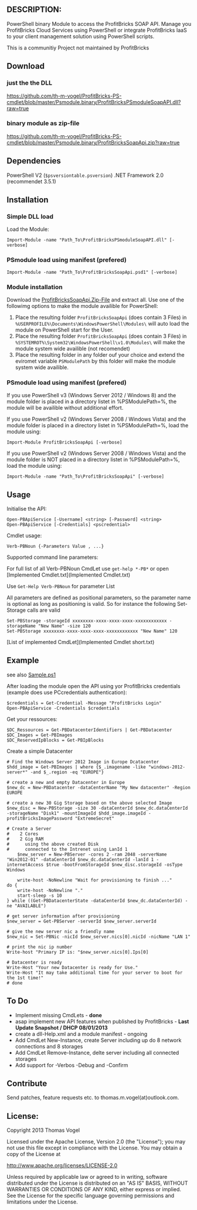 ## DESCRIPTION:

PowerShell binary Module to access the ProfitBricks SOAP API. Manage you ProfitBricks Cloud Services using PowerShell or integrate ProfitBricks IaaS to your client management solution using PowerShell scripts.

This is a communitiy Project not maintained by ProfitBricks

## Download 

### just the the DLL

https://github.com/th-m-vogel/ProfitBricks-PS-cmdlet/blob/master/Psmodule.binary/ProfitBricksPSmoduleSoapAPI.dll?raw=true

### binary module as zip-file

https://github.com/th-m-vogel/ProfitBricks-PS-cmdlet/blob/master/Psmodule.binary/ProfitBricksSoapApi.zip?raw=true

## Dependencies

PowerShell V2 (`$psversiontable.psversion`)
.NET Framework 2.0 (recommendet 3.5.1)

## Installation
### Simple DLL load
Load the Module:

	Import-Module -name "Path_To\ProfitBricksPSmoduleSoapAPI.dll" [-verbose]

### PSmodule load using manifest (prefered)

	Import-Module -name "Path_To\ProfitBricksSoapApi.psd1" [-verbose]

### Module installation

Download the [ProfitBricksSoapApi.Zip-File](Psmodule.binary/ProfitBricksSoapApi.zip?raw=true) and extract all. Use one of the followimg options to make the module availible for PowerShell:

1. Place the resulting folder `ProfitBricksSoapApi` (does contain 3 Files) in `%USERPROFILE%\Documents\WindowsPowerShell\Modules\` will auto load the module on PowerShell start for the User.
2. Place the resulting folder `ProfitBricksSoapApi` (does contain 3 Files) in `%SYSTEMROT%\System32\WindowsPowerShell\v1.0\Modules\` will make the module system wide availible (not recomendet)
3. Place the resulting folder in any folder ouf your choice and extend the eviromet variable `PSModulePath` by this folder will make the module system wide availible. 

### PSmodule load using manifest (prefered)

If you use PowerShell v3 (Windows Server 2012 / Windows 8) and the module folder is placed in a directory listet in %PSModulePath=%, the module will be availible without additional effort.

If you use PowerShell v2 (Windows Server 2008 / Windows Vista) and the module folder is placed in a directory listet in %PSModulePath=%, load the module using:

	Import-Module ProfitBricksSoapApi [-verbose]

If you use PowerShell v2 (Windows Server 2008 / Windows Vista) and the module folder is NOT placed in a directory listet in %PSModulePath=%, load the module using: 

	Import-Module -name "Path_To\ProfitBricksSoapApi" [-verbose]

## Usage
Initialise the API:

	Open-PBApiService [-Username] <string> [-Password] <string>
	Open-PBApiService [-Credentials] <pscredential>

Cmdlet usage:

	Verb-PBNoun {-Parameters Value , ...}

Supported command line parameters:

For full list of all Verb-PBNoun CmdLet use  `get-help *-PB*` or open [Implemented Cmdlet.txt](Implemented Cmdlet.txt) 

Use `Get-Help Verb-PBNoun` for parameter List

All parameters are defined as positional parameters, so the parameter name is optional as long as positioning is valid. So for instance the following Set-Storage calls are valid

	Set-PBStorage -storageId xxxxxxxx-xxxx-xxxx-xxxx-xxxxxxxxxxxx -storageName "New Name" -size 120
	Set-PBStorage xxxxxxxx-xxxx-xxxx-xxxx-xxxxxxxxxxxx "New Name" 120
	
[List of implemented CmdLet](Implemented Cmdlet short.txt)

## Example

see also [Sample.ps1](Sample.ps1)

After loading the module open the API using yor ProfitBricks credentials (example does use PCcredentials authentication):

	$credentials = Get-Credential -Message "ProfitBricks Login"
	Open-PBApiService -Credentials $credentials

Get your ressources:

	$DC_Ressources = Get-PBDatacenterIdentifiers | Get-PBDatacenter
	$DC_Images = Get-PBImages
	$DC_ReservedIpBlocks = Get-PBIpBlocks

Create a simple Datacenter

	# Find the Windows Server 2012 Image in Europe Dcatacenter
	$hdd_image = Get-PBImages | where {$_.imagename -like "windows-2012-server*" -and $_.region -eq "EUROPE"}

	# create a new and empty Datacenter in Europe
	$new_dc = New-PBDatacenter -dataCenterName "My New datacenter" -Region EUROPE

	# create a new 30 Gig Storage based on the above selected Image
	$new_disc = New-PBStorage -size 30 -dataCenterId $new_dc.dataCenterId -storageName "Disk1" -mountImageId $hdd_image.imageId -profitBricksImagePassword "ExtremeSecret"

	# Create a Server
	#    2 Cores
	#    2 Gig RAM
	#      using the above created Disk
	#      connected to the Intrenet using LanId 1
    	$new_server = New-PBServer -cores 2 -ram 2048 -serverName "Win2012-01" -dataCenterId $new_dc.dataCenterId -lanId 1 -internetAccess $true -bootFromStorageId $new_disc.storageId -osType Windows

    	write-host -NoNewline "Wait for provisioning to finish ..."
	do {
		write-host -NoNewline "." 
		start-sleep -s 10
	} while ((Get-PBDatacenterState -dataCenterId $new_dc.dataCenterId) -ne "AVAILABLE")

	# get server information after provisioning
	$new_server = Get-PBServer -serverId $new_server.serverId

	# give the new server nic a friendly name
	$new_nic = Set-PBNic -nicId $new_server.nics[0].nicId -nicName "LAN 1"

	# print the nic ip number
	Write-host "Primary IP is: "$new_server.nics[0].Ips[0]

	# Datacenter is ready
	Write-Host "Your new Datacenter is ready for Use."
	Write-Host "It may take additional time for your server to boot for the 1st time!"
	# done

## To Do

- Implement missing CmdLets - **done**
- asap implement new API features when published by ProfitBricks - **Last Update Snapshot / DHCP 08/01/2013**
- create a dll-Help.xml and a module manifest - ongoing
- Add CmdLet New-Instance, create Server including up do 8 network connections and 8 storages
- Add CmdLet Remove-Instance, delte server including all connected storages
- Add support for -Verbos -Debug and -Confirm 

## Contribute

Send patches, feature requests etc. to thomas.m.vogel(at)outlook.com.

## License:

Copyright 2013 Thomas Vogel

Licensed under the Apache License, Version 2.0 (the "License");
you may not use this file except in compliance with the License.
You may obtain a copy of the License at

http://www.apache.org/licenses/LICENSE-2.0

Unless required by applicable law or agreed to in writing, software
distributed under the License is distributed on an "AS IS" BASIS,
WITHOUT WARRANTIES OR CONDITIONS OF ANY KIND, either express or implied.
See the License for the specific language governing permissions and
limitations under the License.

